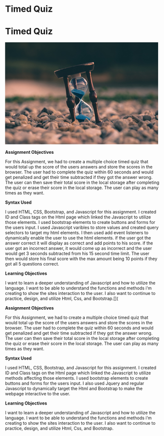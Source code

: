 

# Timed Quiz

# Timed Quiz

![](image/Online-quiz-maker-with-timer.jpg)



**Assignment Objectives**

For this Assignment, we had to create a multiple choice  timed quiz that would total up the score of  the users  answers and store the scores  in the browser. The user had to complete the quiz within 60 seconds and would get penalized  and get their time subtracted if they got the answer wrong. The user can then save their  total score in  the local storage after completing the quiz or erase their  score in the local storage. The user can play as many times as they want.

**Syntax Used**

I used HTML, CSS,  Bootstrap, and Javascript for this assignment. I created ID and Class tags on the Html page which linked the Javascript to utilize those elements.  I used bootstrap elements to create buttons and forms for the users input. I used  Javascript varibles to store values and created query selectors to target my html elements. I then used add event listeners to dynamically enable the user to use the html elements. if the user got the answer correct it will display as correct and add points to his score. if the user got an incorrect answer, it would come up as incorrect and the user would get 3 seconds subtracted from his 15 second time limit. The user then would store his final score with the max amount being 10 points if they got all 5 questions correct.

**Learning Objectives**

I want to learn  a deeper understanding of Javascript and how to utilize the language. I want to be able to understand the functions and methods i'm  creating to  show the sites interaction to the user. I also want to continue to practice, design, and utilize Html, Css, and Bootstrap.[](

**Assignment Objectives**

For this Assignment, we had to create a multiple choice  timed quiz that would total up the score of  the users  answers and store the scores  in the browser. The user had to complete the quiz within 60 seconds and would get penalized  and get their time subtracted if they got the answer wrong. The user can then save their  total score in  the local storage after completing the quiz or erase their  score in the local storage. The user can play as many times as they want.

**Syntax Used**

I used HTML, CSS,  Bootstrap, and Javascript for this assignment. I created ID and Class tags on the Html page which linked the Javascript to utilize methods affecting those elements.  I used bootstrap elements to create buttons and forms for the users input. I also used Jquery and regular Javascript to   dynamically target the Html and Bootstrap to make the webpage interactive to the user.

**Learning Objectives**

I want to learn  a deeper understanding of Javascript and how to utilize the language. I want to be able to understand the functions and methods i'm  creating to  show the sites interaction to the user. I also want to continue to practice, design, and utilize Html, Css, and Bootstrap.
